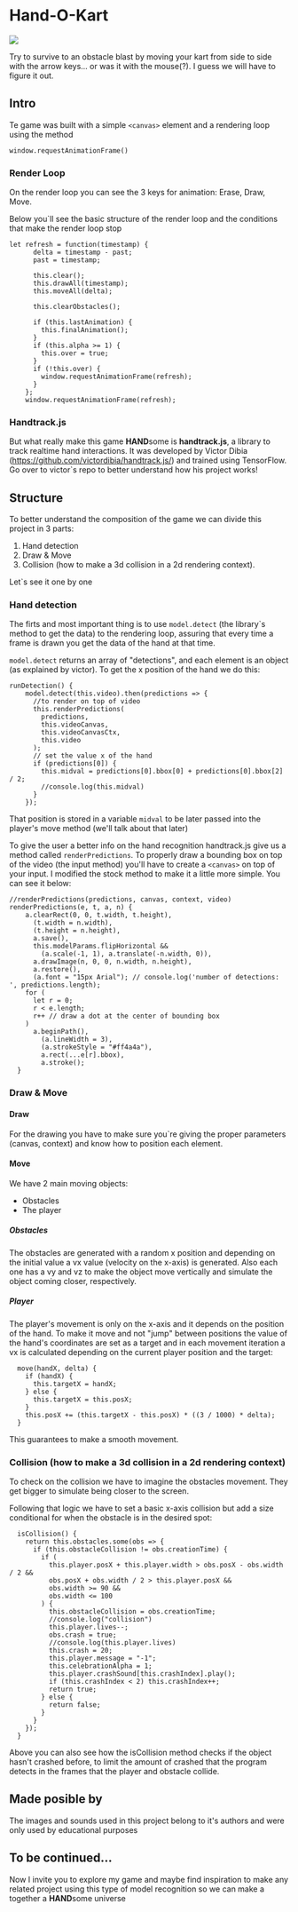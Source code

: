 # Hand-O-Kart

[![](https://i.imgur.com/oobrhc1.png)](https://luismiguelfeijoo.github.io/Hand-O-Kart/)

Try to survive to an obstacle blast by moving your kart from side to side with the arrow keys... or was it with the mouse(?). 
I guess we will have to figure it out.

## Intro

Te game was built with a simple `<canvas>` element and a rendering loop using the method 
```
window.requestAnimationFrame()
```
### Render Loop 

On the render loop you can see the 3 keys for animation: Erase, Draw, Move.

Below you`ll see the basic structure of the render loop and the conditions that make the render loop stop

```
let refresh = function(timestamp) {
      delta = timestamp - past;
      past = timestamp;
      
      this.clear();
      this.drawAll(timestamp);
      this.moveAll(delta);
      
      this.clearObstacles();

      if (this.lastAnimation) {
        this.finalAnimation();
      }
      if (this.alpha >= 1) {
        this.over = true;
      }
      if (!this.over) {
        window.requestAnimationFrame(refresh);
      }
    };
    window.requestAnimationFrame(refresh);
```

### Handtrack.js

But what really make this game **HAND**some is **handtrack.js**, a library to track realtime hand interactions. It was developed by Victor Dibia (https://github.com/victordibia/handtrack.js/) and trained using TensorFlow. Go over to victor`s repo to better understand how his project works!

## Structure

To better understand the composition of the game we can divide this project in 3 parts: 

1. Hand detection
2. Draw & Move
3. Collision (how to make a 3d collision in a 2d rendering context). 

Let`s see it one by one


### Hand detection 


The firts and most important thing is to use `model.detect` (the library`s method to get the data) to the rendering loop, assuring that every time a frame is drawn you get the data of the hand at that time.


`model.detect` returns an array of "detections", and each element is an object (as explained by victor). To get the x position of the hand we do this: 

```
runDetection() {
    model.detect(this.video).then(predictions => {
      //to render on top of video
      this.renderPredictions(
        predictions,
        this.videoCanvas,
        this.videoCanvasCtx,
        this.video
      );
      // set the value x of the hand
      if (predictions[0]) {
        this.midval = predictions[0].bbox[0] + predictions[0].bbox[2] / 2;
        //console.log(this.midval)
      }
    });
```



That position is stored in a variable `midval` to be later passed into the player's move method (we'll talk about that later)


To give the user a better info on the hand recognition handtrack.js give us a method called `renderPredictions`. To properly draw a bounding box on top of the video (the input method) you'll have to create a `<canvas>` on top of your input. I modified the stock method to make it a little more simple. You can see it below:

```
//renderPredictions(predictions, canvas, context, video)
renderPredictions(e, t, a, n) {
    a.clearRect(0, 0, t.width, t.height),
      (t.width = n.width),
      (t.height = n.height),
      a.save(),
      this.modelParams.flipHorizontal &&
        (a.scale(-1, 1), a.translate(-n.width, 0)),
      a.drawImage(n, 0, 0, n.width, n.height),
      a.restore(),
      (a.font = "15px Arial"); // console.log('number of detections: ', predictions.length);
    for (
      let r = 0;
      r < e.length;
      r++ // draw a dot at the center of bounding box
    )
      a.beginPath(),
        (a.lineWidth = 3),
        (a.strokeStyle = "#ff4a4a"),
        a.rect(...e[r].bbox),
        a.stroke();
  }
```

### Draw & Move

#### Draw
For the drawing you have to make sure you`re giving the proper parameters (canvas, context) and know how to position each element.

#### Move

We have 2 main moving objects: 
* Obstacles 
* The player

##### Obstacles

The obstacles are generated with a random x position and depending on the initial value a vx value (velocity on the x-axis) is generated. Also each one has a vy and vz to make the object move vertically and simulate the object coming closer, respectively.

##### Player

The player's movement is only on the x-axis and it depends on the position of the hand. To make it move and not "jump" between positions the value of the hand's coordinates are set as a target and in each movement iteration a vx is calculated depending on the current player position and the target:

```
  move(handX, delta) {
    if (handX) {
      this.targetX = handX;
    } else {
      this.targetX = this.posX;
    }
    this.posX += (this.targetX - this.posX) * ((3 / 1000) * delta);
  }
```
This guarantees to make a smooth movement.


### Collision (how to make a 3d collision in a 2d rendering context)

To check on the collision we have to imagine the obstacles movement. They get bigger to simulate being closer to the screen.

Following that logic we have to set a basic x-axis collision but add a size conditional for when the obstacle is in the desired spot:

```
  isCollision() {
    return this.obstacles.some(obs => {
      if (this.obstacleCollision != obs.creationTime) {
        if (
          this.player.posX + this.player.width > obs.posX - obs.width / 2 &&
          obs.posX + obs.width / 2 > this.player.posX &&
          obs.width >= 90 &&
          obs.width <= 100
        ) {
          this.obstacleCollision = obs.creationTime;
          //console.log("collision")
          this.player.lives--;
          obs.crash = true;
          //console.log(this.player.lives)
          this.crash = 20;
          this.player.message = "-1";
          this.celebrationAlpha = 1;
          this.player.crashSound[this.crashIndex].play();
          if (this.crashIndex < 2) this.crashIndex++;
          return true;
        } else {
          return false;
        }
      }
    });
  }
```

Above you can also see how the isCollision method checks if the object hasn't crashed before, to limit the amount of crashed that the program detects in the frames that the player and obstacle collide.

## Made posible by

The images and sounds used in this project belong to it's authors and were only used by educational purposes

## To be continued...

Now I invite you to explore my game and maybe find inspiration to make any related project using this type of model recognition so we can make a together a **HAND**some universe
